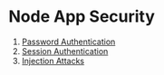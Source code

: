 # Node App Security

1. [Password Authentication](./NOTES-01-passwords.md)
2. [Session Authentication](./NOTES-02-sessions.md)
3. [Injection Attacks](./NOTES-03-injection-attacks.md)